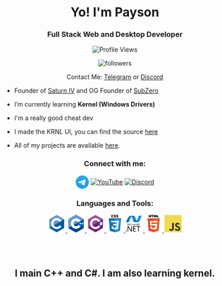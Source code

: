 <h1 align="center">Yo! I'm Payson</h1>
<h3 align="center">Full Stack Web and Desktop Developer</h3>

<p align="center"> <img src="https://komarev.com/ghpvc/?username=p-dennygamingyt&label=Profile%20views&color=0e75b6&style=flat" alt="Profile Views" /> </p>
<p align="center"> <img src="https://img.shields.io/github/followers/paysonism" alt="followers"> </p>

<p align="center"> Contact Me: <a href="https://t.me/payson1337">Telegram</a> or <a href="https://discord.gg/users/1214355385457188926">Discord</a></p>

- Founder of [Saturn IV](https://saturniv.xyz) and OG Founder of [SubZero](https://discord.gg/subz)

- I’m currently learning **Kernel (Windows Drivers)**

- I'm a really good cheat dev

- I made the KRNL UI, you can find the source [here](https://github.com/paysonism/KRNL-Open-Source)

- All of my projects are available [here](https://github.com/paysonism?tab=repositories).

<h3 align="center">Connect with me:</h3>
<p align="center">
<a href="https://t.me/payson1337" target="blank"><img align="center" src="https://github.com/paysonism/paysonism/blob/main/telegram.png?raw=true" alt="Telegram" height="30" width="30" /></a>
<a href="https://www.youtube.com/@payson1337" target="blank"><img align="center" src="https://raw.githubusercontent.com/rahuldkjain/github-profile-readme-generator/master/src/images/icons/Social/youtube.svg" alt="YouTube" height="30" width="40" /></a>
<a href="https://discord.com/users/1214355385457188926" target="blank"><img align="center" src="https://raw.githubusercontent.com/rahuldkjain/github-profile-readme-generator/master/src/images/icons/Social/discord.svg" alt="Discord" height="30" width="40" /></a>
</p>

<h3 align="center">Languages and Tools:</h3>
<p align="center"> <a href="https://www.cprogramming.com/" target="_blank" rel="noreferrer"> <img src="https://raw.githubusercontent.com/devicons/devicon/master/icons/c/c-original.svg" alt="c" width="40" height="40"/> </a> <a href="https://www.w3schools.com/cpp/" target="_blank" rel="noreferrer"> <img src="https://raw.githubusercontent.com/devicons/devicon/master/icons/cplusplus/cplusplus-original.svg" alt="cplusplus" width="40" height="40"/> </a> <a href="https://www.w3schools.com/cs/" target="_blank" rel="noreferrer"> <img src="https://raw.githubusercontent.com/devicons/devicon/master/icons/csharp/csharp-original.svg" alt="csharp" width="40" height="40"/> </a> <a href="https://www.w3schools.com/css/" target="_blank" rel="noreferrer"> <img src="https://raw.githubusercontent.com/devicons/devicon/master/icons/css3/css3-original-wordmark.svg" alt="css3" width="40" height="40"/> </a> <a href="https://dotnet.microsoft.com/" target="_blank" rel="noreferrer"> <img src="https://raw.githubusercontent.com/devicons/devicon/master/icons/dot-net/dot-net-original-wordmark.svg" alt="dotnet" width="40" height="40"/> </a> <a href="https://www.w3.org/html/" target="_blank" rel="noreferrer"> <img src="https://raw.githubusercontent.com/devicons/devicon/master/icons/html5/html5-original-wordmark.svg" alt="html5" width="40" height="40"/> </a> <a href="https://developer.mozilla.org/en-US/docs/Web/JavaScript" target="_blank" rel="noreferrer"> <img src="https://raw.githubusercontent.com/devicons/devicon/master/icons/javascript/javascript-original.svg" alt="javascript" width="40" height="40"/> </a> </p>
<br><br>
<h2 align="center">I main C++ and C#. I am also learning kernel.</h2>
<br>


